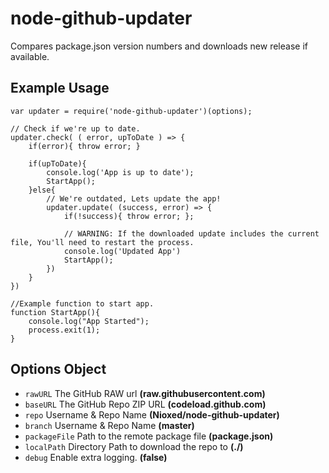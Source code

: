 # node-github-updater
Compares package.json version numbers and downloads new release if available.

## Example Usage
```    
var updater = require('node-github-updater')(options);

// Check if we're up to date.
updater.check( ( error, upToDate ) => {
    if(error){ throw error; }

    if(upToDate){
		console.log('App is up to date');
        StartApp();
    }else{
        // We're outdated, Lets update the app!
        updater.update( (success, error) => {
			if(!success){ throw error; };
			
			// WARNING: If the downloaded update includes the current file, You'll need to restart the process.
			console.log('Updated App')
			StartApp();
        })
    }
})

//Example function to start app.
function StartApp(){
    console.log("App Started");
    process.exit(1);
}
```

## Options Object

- `rawURL` The GitHub RAW url **(raw.githubusercontent.com)**
- `baseURL` The GitHub Repo ZIP URL **(codeload.github.com)**
- `repo` Username & Repo Name **(Nioxed/node-github-updater)**
- `branch` Username & Repo Name **(master)**
- `packageFile` Path to the remote package file **(package.json)**
- `localPath` Directory Path to download the repo to **(./)**
- `debug` Enable extra logging. **(false)**

